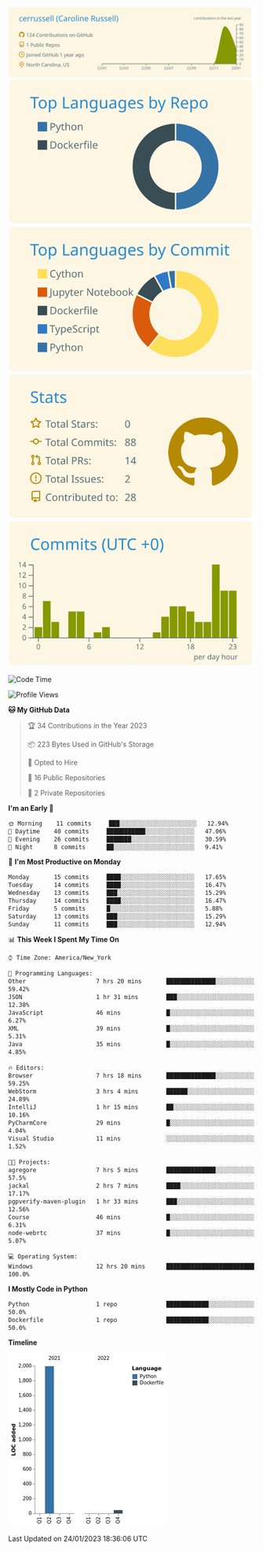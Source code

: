 
[![](https://raw.githubusercontent.com/cerrussell/cerrussell/master/profile-summary-card-output/solarized/0-profile-details.svg)](https://github.com/vn7n24fzkq/github-profile-summary-cards)
[![](https://raw.githubusercontent.com/cerrussell/cerrussell/master/profile-summary-card-output/solarized/1-repos-per-language.svg)](https://github.com/vn7n24fzkq/github-profile-summary-cards) [![](https://raw.githubusercontent.com/cerrussell/cerrussell/master/profile-summary-card-output/solarized/2-most-commit-language.svg)](https://github.com/vn7n24fzkq/github-profile-summary-cards)
[![](https://raw.githubusercontent.com/cerrussell/cerrussell/master/profile-summary-card-output/solarized/3-stats.svg)](https://github.com/vn7n24fzkq/github-profile-summary-cards) [![](https://raw.githubusercontent.com/cerrussell/cerrussell/master/profile-summary-card-output/solarized/4-productive-time.svg)](https://github.com/vn7n24fzkq/github-profile-summary-cards)

<!--START_SECTION:waka-->
![Code Time](http://img.shields.io/badge/Code%20Time-19%20hrs%2048%20mins-blue)

![Profile Views](http://img.shields.io/badge/Profile%20Views-58-blue)

**🐱 My GitHub Data** 

> 🏆 34 Contributions in the Year 2023
 > 
> 📦 223 Bytes Used in GitHub's Storage 
 > 
> 💼 Opted to Hire
 > 
> 📜 16 Public Repositories 
 > 
> 🔑 2 Private Repositories  
 > 
**I'm an Early 🐤** 

```text
🌞 Morning    11 commits     ███░░░░░░░░░░░░░░░░░░░░░░   12.94% 
🌆 Daytime    40 commits     ███████████░░░░░░░░░░░░░░   47.06% 
🌃 Evening    26 commits     ███████░░░░░░░░░░░░░░░░░░   30.59% 
🌙 Night      8 commits      ██░░░░░░░░░░░░░░░░░░░░░░░   9.41%

```
📅 **I'm Most Productive on Monday** 

```text
Monday       15 commits     ████░░░░░░░░░░░░░░░░░░░░░   17.65% 
Tuesday      14 commits     ████░░░░░░░░░░░░░░░░░░░░░   16.47% 
Wednesday    13 commits     ███░░░░░░░░░░░░░░░░░░░░░░   15.29% 
Thursday     14 commits     ████░░░░░░░░░░░░░░░░░░░░░   16.47% 
Friday       5 commits      █░░░░░░░░░░░░░░░░░░░░░░░░   5.88% 
Saturday     13 commits     ███░░░░░░░░░░░░░░░░░░░░░░   15.29% 
Sunday       11 commits     ███░░░░░░░░░░░░░░░░░░░░░░   12.94%

```


📊 **This Week I Spent My Time On** 

```text
⌚︎ Time Zone: America/New_York

💬 Programming Languages: 
Other                    7 hrs 20 mins       ██████████████░░░░░░░░░░░   59.42% 
JSON                     1 hr 31 mins        ███░░░░░░░░░░░░░░░░░░░░░░   12.38% 
JavaScript               46 mins             █░░░░░░░░░░░░░░░░░░░░░░░░   6.27% 
XML                      39 mins             █░░░░░░░░░░░░░░░░░░░░░░░░   5.31% 
Java                     35 mins             █░░░░░░░░░░░░░░░░░░░░░░░░   4.85%

🔥 Editors: 
Browser                  7 hrs 18 mins       ██████████████░░░░░░░░░░░   59.25% 
WebStorm                 3 hrs 4 mins        ██████░░░░░░░░░░░░░░░░░░░   24.89% 
IntelliJ                 1 hr 15 mins        ██░░░░░░░░░░░░░░░░░░░░░░░   10.16% 
PyCharmCore              29 mins             █░░░░░░░░░░░░░░░░░░░░░░░░   4.04% 
Visual Studio            11 mins             ░░░░░░░░░░░░░░░░░░░░░░░░░   1.52%

🐱‍💻 Projects: 
agregore                 7 hrs 5 mins        ██████████████░░░░░░░░░░░   57.5% 
jackal                   2 hrs 7 mins        ████░░░░░░░░░░░░░░░░░░░░░   17.17% 
pgpverify-maven-plugin   1 hr 33 mins        ███░░░░░░░░░░░░░░░░░░░░░░   12.56% 
Course                   46 mins             █░░░░░░░░░░░░░░░░░░░░░░░░   6.31% 
node-webrtc              37 mins             █░░░░░░░░░░░░░░░░░░░░░░░░   5.07%

💻 Operating System: 
Windows                  12 hrs 20 mins      █████████████████████████   100.0%

```

**I Mostly Code in Python** 

```text
Python                   1 repo              ████████████░░░░░░░░░░░░░   50.0% 
Dockerfile               1 repo              ████████████░░░░░░░░░░░░░   50.0%

```


**Timeline**

![Chart not found](https://raw.githubusercontent.com/cerrussell/cerrussell/master/charts/bar_graph.png) 


 Last Updated on 24/01/2023 18:36:06 UTC
<!--END_SECTION:waka-->
